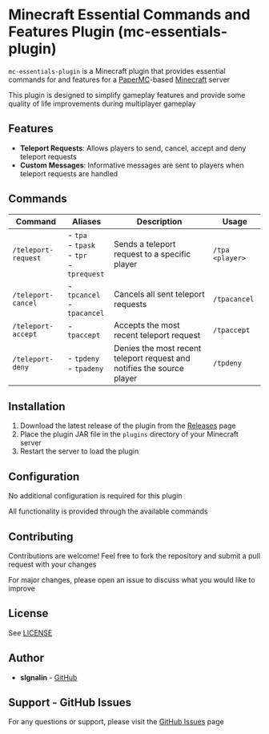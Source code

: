 # Minecraft Essential Commands and Features Plugin (mc-essentials-plugin)

`mc-essentials-plugin` is a Minecraft plugin that provides essential commands for and features for a [PaperMC](https://papermc.io/)-based [Minecraft](https://www.minecraft.net/) server

This plugin is designed to simplify gameplay features and provide some quality of life improvements during multiplayer gameplay

## Features

- **Teleport Requests**: Allows players to send, cancel, accept and deny teleport requests
- **Custom Messages**: Informative messages are sent to players when teleport requests are handled

## Commands

| Command              | Aliases                                          | Description                                                             | Usage           |
|----------------------|--------------------------------------------------|-------------------------------------------------------------------------|-----------------|
| `/teleport-request` | - `tpa`<br>- `tpask`<br>- `tpr`<br>- `tprequest` | Sends a teleport request to a specific player                           | `/tpa <player>` |
| `/teleport-cancel`  | - `tpcancel`<br>- `tpacancel`                    | Cancels all sent teleport requests                                      | `/tpacancel`    |
| `/teleport-accept`  | - `tpaccept`                                     | Accepts the most recent teleport request                                | `/tpaccept`     |
| `/teleport-deny`    | - `tpdeny`<br>- `tpadeny`                        | Denies the most recent teleport request and notifies the source player  | `/tpdeny`       |

## Installation

1. Download the latest release of the plugin from the [Releases](https://github.com/slgnalin/mc-essentials-plugin/releases) page
2. Place the plugin JAR file in the `plugins` directory of your Minecraft server
3. Restart the server to load the plugin


## Configuration

No additional configuration is required for this plugin

All functionality is provided through the available commands

## Contributing

Contributions are welcome! Feel free to fork the repository and submit a pull request with your changes

For major changes, please open an issue to discuss what you would like to improve

## License

See [LICENSE](LICENSE)

## Author

- **slgnalin** - [GitHub](https://github.com/slgnalin)

## Support - GitHub Issues
For any questions or support, please visit the [GitHub Issues](https://github.com/slgnalin/mc-essentials-plugin/issues) page
